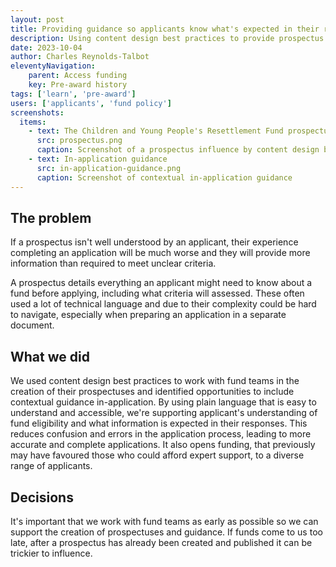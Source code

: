```yaml
---
layout: post
title: Providing guidance so applicants know what's expected in their responses
description: Using content design best practices to provide prospectus and in-application guidance to support applicants.
date: 2023-10-04
author: Charles Reynolds-Talbot
eleventyNavigation:
    parent: Access funding
    key: Pre-award history
tags: ['learn', 'pre-award'] 
users: ['applicants', 'fund policy']
screenshots:
  items:
    - text: The Children and Young People's Resettlement Fund prospectus
      src: prospectus.png
      caption: Screenshot of a prospectus influence by content design best practices
    - text: In-application guidance
      src: in-application-guidance.png
      caption: Screenshot of contextual in-application guidance 
---
```


## The problem
If a prospectus isn't well understood by an applicant, their experience completing an application will be much worse and they will provide more information than required to meet unclear criteria.

A prospectus details everything an applicant might need to know about a fund before applying, including what criteria will assessed. These often used a lot of technical language and due to their complexity could be hard to navigate, especially when preparing an application in a separate document.

## What we did
We used content design best practices to work with fund teams in the creation of their prospectuses and identified opportunities to include contextual guidance in-application. By using plain language that is easy to understand and accessible, we're supporting applicant's understanding of fund eligibility and what information is expected in their responses. This reduces confusion and errors in the application process, leading to more accurate and complete applications. It also opens funding, that previously may have favoured those who could afford expert support, to a diverse range of applicants.

## Decisions

It's important that we work with fund teams as early as possible so we can support the creation of prospectuses and guidance. If funds come to us too late, after a prospectus has already been created and published it can be trickier to influence.